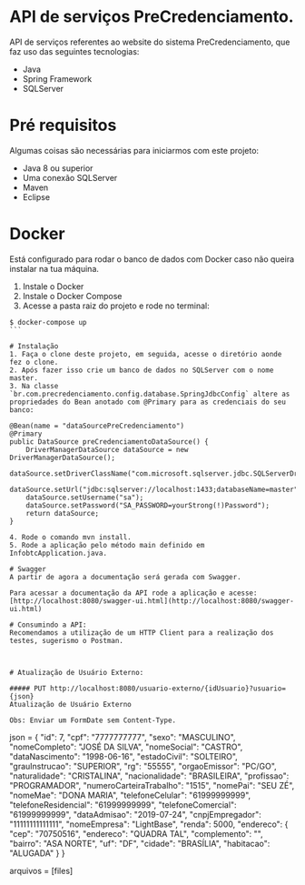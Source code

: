 # API de serviços PreCredenciamento.

API de serviços referentes ao website do sistema PreCredenciamento, que faz uso das seguintes tecnologias:

  - Java
  - Spring Framework
  - SQLServer
  
# Pré requisitos  
  
Algumas coisas são necessárias para iniciarmos com este projeto:  
  
  - Java 8 ou superior  
  - Uma conexão SQLServer  
  - Maven
  - Eclipse

# Docker
Está configurado para rodar o banco de dados com Docker caso não queira instalar na tua máquina.
1. Instale o Docker
2. Instale o Docker Compose
3. Acesse a pasta raiz do projeto e rode no terminal:

````
$ docker-compose up
```

# Instalação    
1. Faça o clone deste projeto, em seguida, acesse o diretório aonde fez o clone.   
2. Após fazer isso crie um banco de dados no SQLServer com o nome master.
3. Na classe `br.com.precredenciamento.config.database.SpringJdbcConfig` altere as propriedades do Bean anotado com @Primary para as credenciais do seu banco:

````
    @Bean(name = "dataSourcePreCredenciamento")
    @Primary
    public DataSource preCredenciamentoDataSource() {
		DriverManagerDataSource dataSource = new DriverManagerDataSource();
		dataSource.setDriverClassName("com.microsoft.sqlserver.jdbc.SQLServerDriver");
		dataSource.setUrl("jdbc:sqlserver://localhost:1433;databaseName=master");
		dataSource.setUsername("sa");
		dataSource.setPassword("SA_PASSWORD=yourStrong(!)Password");
		return dataSource;
    }
```
4. Rode o comando mvn install.
5. Rode a aplicação pelo método main definido em InfobtcApplication.java.

# Swagger
A partir de agora a documentação será gerada com Swagger.

Para acessar a documentação da API rode a aplicação e acesse: [http://localhost:8080/swagger-ui.html](http://localhost:8080/swagger-ui.html)

# Consumindo a API:
Recomendamos a utilização de um HTTP Client para a realização dos testes, sugerismo o Postman.



# Atualização de Usuário Externo:

##### PUT http://localhost:8080/usuario-externo/{idUsuario}?usuario={json}
Atualização de Usuário Externo

Obs: Enviar um FormDate sem Content-Type.

````
json = {
	"id": 7,
	"cpf": "7777777777",
	"sexo": "MASCULINO",
	"nomeCompleto": "JOSÉ DA SILVA",
	"nomeSocial": "CASTRO",
	"dataNascimento": "1998-06-16",
	"estadoCivil": "SOLTEIRO",
	"grauInstrucao": "SUPERIOR",
	"rg": "55555",
	"orgaoEmissor": "PC/GO",
	"naturalidade": "CRISTALINA",
	"nacionalidade": "BRASILEIRA",
	"profissao": "PROGRAMADOR",
	"numeroCarteiraTrabalho": "1515",
	"nomePai": "SEU ZÉ",
	"nomeMae": "DONA MARIA",
	"telefoneCelular": "61999999999",
	"telefoneResidencial": "61999999999",
	"telefoneComercial": "61999999999",
	"dataAdmisao": "2019-07-24",
	"cnpjEmpregador": "11111111111111",
	"nomeEmpresa": "LightBase",
	"renda": 5000,
	"endereco": {
		"cep": "70750516",
		"endereco": "QUADRA TAL",
		"complemento": "",
		"bairro": "ASA NORTE",
		"uf": "DF",
		"cidade": "BRASÍLIA",
		"habitacao": "ALUGADA"
	}
}

arquivos = [files]
````